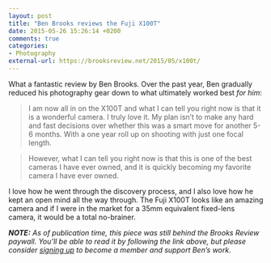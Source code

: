 ```yaml
---
layout: post
title: "Ben Brooks reviews the Fuji X100T"
date: 2015-05-26 15:26:14 +0200
comments: true
categories: 
- Photography
external-url: https://brooksreview.net/2015/05/x100t/
---
```


What a fantastic review by Ben Brooks. Over the past year, Ben gradually reduced his photography gear down to what ultimately worked best _for him_:

> I am now all in on the X100T and what I can tell you right now is that it is a wonderful camera. I truly love it. My plan isn’t to make any hard and fast decisions over whether this was a smart move for another 5-6 months. With a one year roll up on shooting with just one focal length.

> However, what I can tell you right now is that this is one of the best cameras I have ever owned, and it is quickly becoming my favorite camera I have ever owned.

I love how he went through the discovery process, and I also love how he kept an open mind all the way through. The Fuji X100T looks like an amazing camera and if I were in the market for a 35mm equivalent fixed-lens camera, it would be a total no-brainer.

_**NOTE:** As of publication time, this piece was still behind the Brooks Review paywall. You’ll be able to read it by following the link above, but please consider [signing up](https://brooksreview.net/members/) to become a member and support Ben’s work._